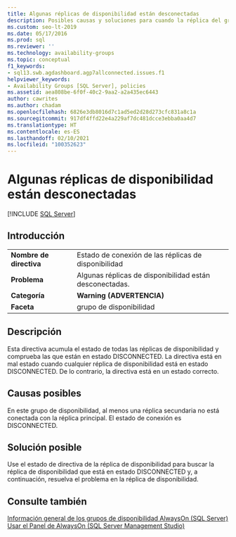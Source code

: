 ```yaml
---
title: Algunas réplicas de disponibilidad están desconectadas
description: Posibles causas y soluciones para cuando la réplica del grupo de disponibilidad está desconectada para un grupo de disponibilidad AlwaysOn de SQL Server.
ms.custom: seo-lt-2019
ms.date: 05/17/2016
ms.prod: sql
ms.reviewer: ''
ms.technology: availability-groups
ms.topic: conceptual
f1_keywords:
- sql13.swb.agdashboard.agp7allconnected.issues.f1
helpviewer_keywords:
- Availability Groups [SQL Server], policies
ms.assetid: aea808be-6f0f-40c2-9aa2-a2a435ec6443
author: cawrites
ms.author: chadam
ms.openlocfilehash: 6826e3db8016d7c1ad5ed2d28d273cfc831a8c1a
ms.sourcegitcommit: 917df4ffd22e4a229af7dc481dcce3ebba0aa4d7
ms.translationtype: HT
ms.contentlocale: es-ES
ms.lasthandoff: 02/10/2021
ms.locfileid: "100352623"
---
```

# <a name="some-availability-replicas-are-disconnected"></a>Algunas réplicas de disponibilidad están desconectadas
[!INCLUDE [SQL Server](../../../includes/applies-to-version/sqlserver.md)]
    
## <a name="introduction"></a>Introducción  
  
|||  
|-|-|  
|**Nombre de directiva**|Estado de conexión de las réplicas de disponibilidad|  
|**Problema**|Algunas réplicas de disponibilidad están desconectadas.|  
|**Categoría**|**Warning (ADVERTENCIA)**|  
|**Faceta**|grupo de disponibilidad|  
  
## <a name="description"></a>Descripción  
 Esta directiva acumula el estado de todas las réplicas de disponibilidad y comprueba las que están en estado DISCONNECTED. La directiva está en mal estado cuando cualquier réplica de disponibilidad está en estado DISCONNECTED. De lo contrario, la directiva está en un estado correcto.  
 
## <a name="possible-causes"></a>Causas posibles  
 En este grupo de disponibilidad, al menos una réplica secundaria no está conectada con la réplica principal. El estado de conexión es DISCONNECTED.  
  
## <a name="possible-solution"></a>Solución posible  
 Use el estado de directiva de la réplica de disponibilidad para buscar la réplica de disponibilidad que está en estado DISCONNECTED y, a continuación, resuelva el problema en la réplica de disponibilidad.  
  
## <a name="see-also"></a>Consulte también  
 [Información general de los grupos de disponibilidad AlwaysOn &#40;SQL Server&#41;](../../../database-engine/availability-groups/windows/overview-of-always-on-availability-groups-sql-server.md)   
 [Usar el Panel de AlwaysOn &#40;SQL Server Management Studio&#41;](../../../database-engine/availability-groups/windows/use-the-always-on-dashboard-sql-server-management-studio.md)  
  
  
